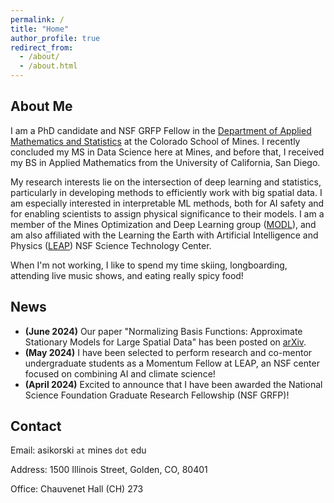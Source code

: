 ```yaml
---
permalink: /
title: "Home"
author_profile: true
redirect_from: 
  - /about/
  - /about.html
---
```



About Me
------
I am a PhD candidate and NSF GRFP Fellow in the [Department of Applied Mathematics and Statistics](https://ams.mines.edu/) at the Colorado School of Mines. I recently concluded my MS in Data Science here at Mines, and before that, I received my BS in Applied Mathematics from the University of California, San Diego.


My research interests lie on the intersection of deep learning and statistics, particularly in developing methods to efficiently work with big spatial data. I am especially interested in interpretable ML methods, both for AI safety and for enabling scientists to assign physical significance to their models. I am a member of the Mines Optimization and Deep Learning group ([MODL](https://ams.mines.edu/optimization-and-deep-learning/)), and am also affiliated with the Learning the Earth with Artificial Intelligence and Physics ([LEAP](https://leap.columbia.edu/education/2024-leap-summer-momentum-fellowship/)) NSF Science Technology Center.

When I'm not working, I like to spend my time skiing, longboarding, attending live music shows, and eating really spicy food! 

News
------
- **(June 2024)** Our paper "Normalizing Basis Functions: Approximate Stationary Models for Large Spatial Data" has been posted on [arXiv](https://arxiv.org/abs/2405.13821).
- **(May 2024)** I have been selected to perform research and co-mentor undergraduate students as a Momentum Fellow at LEAP, an NSF center focused on combining AI and climate science!
- **(April 2024)** Excited to announce that I have been awarded the National Science Foundation Graduate Research Fellowship (NSF GRFP)!

Contact
------
Email: asikorski `at` mines `dot` edu

Address: 1500 Illinois Street, Golden, CO, 80401

Office: Chauvenet Hall (CH) 273

